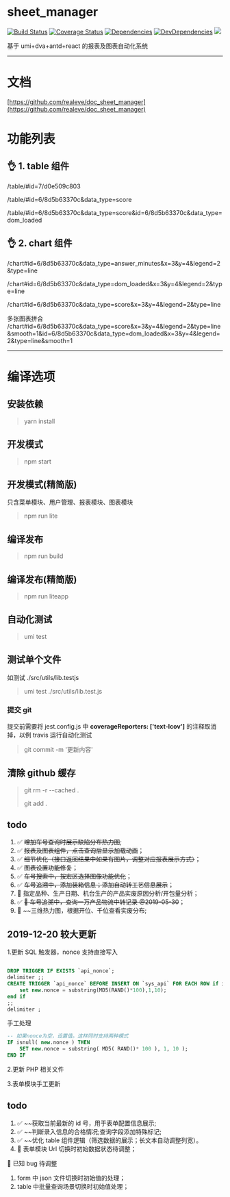 # sheet_manager

[![Build Status](https://travis-ci.org/realeve/sheet_manager.svg?branch=master)](https://travis-ci.org/realeve/sheet_manager)
[![Coverage Status](https://coveralls.io/repos/github/realeve/sheet_manager/badge.svg?branch=master)](https://coveralls.io/github/realeve/sheet_manager?branch=master)
[![Dependencies](https://img.shields.io/david/realeve/sheet_manager.svg)](https://david-dm.org/realeve/sheet_manager)
[![DevDependencies](https://img.shields.io/david/dev/realeve/sheet_manager.svg)](https://david-dm.org/realeve/sheet_manager?type=dev)
![](https://img.shields.io/github/last-commit/realeve/sheet_manager/master.svg)

基于 umi+dva+antd+react 的报表及图表自动化系统

---

# 文档

[https://github.com/realeve/doc_sheet_manager](https://github.com/realeve/doc_sheet_manager)

# 功能列表

## 👌 1. table 组件

/table/#id=7/d0e509c803

/table/#id=6/8d5b63370c&data_type=score

/table/#id=6/8d5b63370c&data_type=score&id=6/8d5b63370c&data_type=dom_loaded

## 👌 2. chart 组件

/chart#id=6/8d5b63370c&data_type=answer_minutes&x=3&y=4&legend=2&type=line

/chart#id=6/8d5b63370c&data_type=dom_loaded&x=3&y=4&legend=2&type=line

/chart#id=6/8d5b63370c&data_type=score&x=3&y=4&legend=2&type=line

多张图表拼合
/chart#id=6/8d5b63370c&data_type=score&x=3&y=4&legend=2&type=line&smooth=1&id=6/8d5b63370c&data_type=dom_loaded&x=3&y=4&legend=2&type=line&smooth=1

---

# 编译选项

## 安装依赖

<!-- > cnpm i

关于 cnpm [请参考这里 https://npm.taobao.org/](https://npm.taobao.org/) -->

> yarn install

## 开发模式

> npm start

## 开发模式(精简版)

只含菜单模块、用户管理、报表模块、图表模块

> npm run lite

## 编译发布

> npm run build

## 编译发布(精简版)

> npm run liteapp

## 自动化测试

> umi test

## 测试单个文件

如测试 ./src/utils/lib.testjs

> umi test ./src/utils/lib.test.js

### 提交 git

提交前需要将 jest.config.js 中 **coverageReporters: ['text-lcov']** 的注释取消掉，以例 travis 运行自动化测试

> git commit -m '更新内容'

## 清除 github 缓存

> git rm -r --cached .
>
> git add .

## todo

1. ✅ ~~增加车号查询时展示缺陷分布热力图~~;
2. ✅ ~~报表及图表组件，点击查询后显示加载动画~~；
3. ✅ ~~细节优化（接口返回结果中如果有图片，调整对应报表展示方式）~~；
4. ✅ ~~图表设置功能修复~~；
5. ✅ ~~车号搜索中，按宏区选择图像功能优化~~；
6. ✅ ~~车号追溯中，添加装箱信息；添加自动转工艺信息展示~~；
7. 🍡 指定品种、生产日期、机台生产的产品实废原因分析/开包量分析；
8. ✅ ~~🥗 车号追溯中，查询一万产品物流中转记录 @2019-05-30~~；
9. 🍡 ~~三维热力图，根据开位、千位查看实废分布;

## 2019-12-20 较大更新

1.更新 SQL 触发器，nonce 支持直接写入

```sql

DROP TRIGGER IF EXISTS `api_nonce`;
delimiter ;;
CREATE TRIGGER `api_nonce` BEFORE INSERT ON `sys_api` FOR EACH ROW if isnull( new.nonce ) then
	set new.nonce = substring(MD5(RAND()*100),1,10);
end if
;;
delimiter ;
```

手工处理

```sql
-- 如果nonce为空，设置值。这样同时支持两种模式
IF isnull( new.nonce ) THEN
	SET new.nonce = substring( MD5( RAND()* 100 ), 1, 10 );
END IF
```

2.更新 PHP 相关文件

3.表单模块手工更新

## todo

1. ✅ ~~获取当前最新的 id 号，用于表单配置信息展示;
2. ✅ ~~判断录入信息的合格情况;查询字段添加特殊标记;
3. ✅ ~~优化 table 组件逻辑（筛选数据的展示；长文本自动调整列宽）。
4. 🍡 表单模块 Url 切换时初始数据状态待调整；

🐛 已知 bug 待调整

1. form 中 json 文件切换时初始值的处理；
2. table 中批量查询场景切换时初始值处理；
